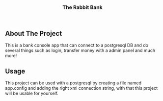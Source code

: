 <a name="readme-top"></a>

<div align="center">
<h3 align="center">The Rabbit Bank</h3>

  <p align="center">
    <br />
    
  </p>
</div>

<!-- ABOUT THE PROJECT -->
## About The Project
This is a bank console app that can connect to a postgresql DB and do several things such as login, transfer money with a admin panel and much more!

<!-- USAGE EXAMPLES -->
## Usage
This project can be used with a postgresql by creating a file named app.config and adding the right xml connection string, with that this project will be usable for yourself.

